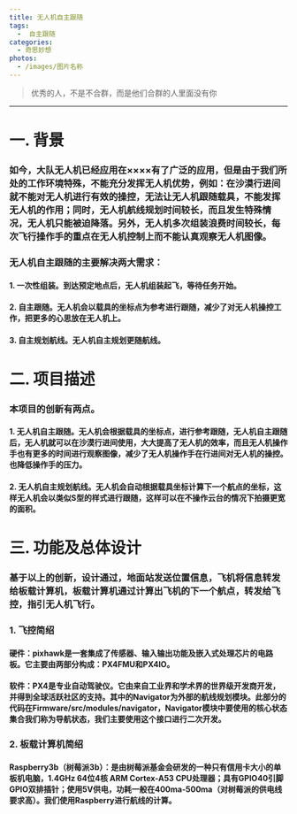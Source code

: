 ```yaml
---
title: 无人机自主跟随
tags:
  -  自主跟随
categories:
  - 奇思妙想
photos:
  - /images/图片名称
---
```


<blockquote class="blockquote-center">优秀的人，不是不合群，而是他们合群的人里面没有你</blockquote>

---

# 一. 背景

### 如今，大队无人机已经应用在××××有了广泛的应用，但是由于我们所处的工作环境特殊，不能充分发挥无人机优势，例如：在沙漠行进间就不能对无人机进行有效的操控，无法让无人机跟随载具，不能发挥无人机的作用；同时，无人机航线规划时间较长，而且发生特殊情况，无人机只能被迫降落。另外，无人机多次组装浪费时间较长，每次飞行操作手的重点在无人机控制上而不能认真观察无人机图像。

### 无人机自主跟随的主要解决两大需求：

#### 1. 一次性组装。到达预定地点后，无人机组装起飞，等待任务开始。
#### 2. 自主跟随。无人机会以载具的坐标点为参考进行跟随，减少了对无人机操控工作，把更多的心思放在无人机上。
#### 3. 自主规划航线。无人机自主规划更随航线。

# 二. 项目描述

### 本项目的创新有两点。

#### 1. 无人机自主跟随。无人机会根据载具的坐标点，进行参考跟随，无人机自主跟随后，无人机就可以在沙漠行进间使用，大大提高了无人机的效率，而且无人机操作手也有更多的时间进行观察图像，减少了无人机操作手在行进间对无人机的操控。也降低操作手的压力。

#### 2. 无人机自主规划航线。无人机会自动根据载具坐标计算下一个航点的坐标，这样无人机会以类似S型的样式进行跟随，这样可以在不操作云台的情况下拍摄更宽的面积。

# 三.  功能及总体设计

### 基于以上的创新，设计通过，地面站发送位置信息，飞机将信息转发给板载计算机，板载计算机通过计算出飞机的下一个航点，转发给飞控，指引无人机飞行。

### 1. 飞控简绍

#### 硬件：pixhawk是一套集成了传感器、输入输出功能及嵌入式处理芯片的电路板。它主要由两部分构成：PX4FMU和PX4IO。

#### 软件：PX4是专业自动驾驶仪。它由来自工业界和学术界的世界级开发商开发，并得到全球活跃社区的支持。其中的Navigator为外部的航线规划模块。此部分的代码在Firmware/src/modules/navigator，Navigator模块中要使用的核心状态集合我们称为导航状态，我们主要使用这个接口进行二次开发。

### 2. 板载计算机简绍

#### Raspberry3b（树莓派3b）：是由树莓派基金会研发的一种只有信用卡大小的单板机电脑，1.4GHz 64位4核 ARM Cortex-A53 CPU处理器；具有GPIO40引脚GPIO双排插针；使用5V供电，功耗一般在400ma-500ma（对树莓派的供电线要求高）。我们使用Raspberry进行航线的计算。

